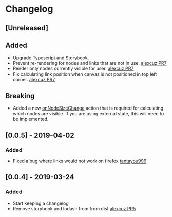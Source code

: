
# Changelog

 ## [Unreleased]

 ## Added

- Upgrade Typescript and Storybook.
- Prevent re-rendering for nodes and links that are not in use. [alexcuz PR7](https://github.com/MrBlenny/react-flow-chart/pull/7)
- Render only nodes currently visible for user. [alexcuz PR7](https://github.com/MrBlenny/react-flow-chart/pull/7)
- Fix calculating link position when canvas is not positioned in top left corner. [alexcuz PR7](https://github.com/MrBlenny/react-flow-chart/pull/7)

 ## Breaking

 - Added a new [onNodeSizeChange](https://github.com/MrBlenny/react-flow-chart/pull/7/files#diff-5a121158d13f502e78c5c29411f54269R141) action that is required for calculating which nodes are visible. If you are using external state, this will need to be implemented.

 ## [0.0.5] - 2019-04-02

 ### Added

- Fixed a bug where links would not work on firefox [tantayou999](https://github.com/MrBlenny/react-flow-chart/issues/12)

 ## [0.0.4] - 2019-03-24

 ### Added

- Start keeping a changelog
- Remove storybook and lodash from from dist [alexcuz PR5](https://github.com/MrBlenny/react-flow-chart/pull/5)